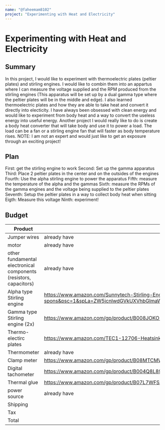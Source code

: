 ```yaml
---
name: "@faheemam8102"
project: "Experimenting with Heat and Electricity"
---
```


# Experimenting with Heat and Electricity

## Summary

In this project, I would like to experiment with thermoelectric plates (peltier plates) and stirling engines. I would like to combin them into an appartus where I can measure the voltage supplied and the RPM produced from the stirling engines (This apparatus will be set up by a dual gamma type where the peltier plates will be in the middle and edge). I also learned thermoelectric plates and how they are able to take heat and convert it directly into electicity. I have always been obsessed with clean energy and would like to experiment from body heat and a way to convert the useless energy into useful energy. Another project I would really like to do is create a body heat converter that will take body and use it to power a load. The load can be a fan or a stirling engine fan that will faster as body temperature rises. NOTE: I am not an expert and would just like to get an exposure through an exciting project!

## Plan

First: get the stirling engine to work 
Second: Set up the gamma apparatus
Third: Place 2 peltier plates in the center and on the outsides of the engines
Fourth: Use the alpha stirling engine to power the apparatus
Fifth: measure the temperature of the alpha and the gammas
Sixth: measure the RPMs of the gamma engines and the voltage being supplied to the peltier plates
Seventh: Setup the peltier plates in a way to collect body heat when sitting
Eigth: Measure this voltage
Ninth: experiment!

## Budget

| Product         | Supplier/Link                         | Cost   |
| --------------- | ------------------------------------- | ------ |
| Jumper wires    | already have                          |  $0.00 |
| motor           | already have                          | $0.00 |
| other fundamental electronical components (resistors, capacitors) | already have | $0.00 |
| Alpha type Stirling engine | https://www.amazon.com/Sunnytech-Stirling-Engine-Educational-Electricity/dp/B00HGSG7V0/ref=sr_1_4_sspa?crid=G7HO2AHKDYC1&keywords=stirling+engine&qid=1673845432&sprefix=stirling+engine%2Caps%2C107&sr=8-4-spons&psc=1&spLa=ZW5jcnlwdGVkUXVhbGlmaWVyPUEzVFBQSVFFM0hBV1VJJmVuY3J5cHRlZElkPUEwMDg0NTI1MzBSRFNWWUtXN1FCSyZlbmNyeXB0ZWRBZElkPUEwNTYxNTA3Rkc4T1A4N1VGMVg5JndpZGdldE5hbWU9c3BfYXRmJmFjdGlvbj1jbGlja1JlZGlyZWN0JmRvTm90TG9nQ2xpY2s9dHJ1ZQ== | $45.99 |
| Gamma type Stirling engine (2x) | https://www.amazon.com/gp/product/B008JOKO1O/ref=ox_sc_act_title_4?smid=A38GXV238JJXE&th=1 | $39.99 |
| Thermo-electirc plates | https://www.amazon.com/TEC1-12706-Heatsink-Thermoelectric-Cooling-Peltier/dp/B01IUVSSHW/ref=sr_1_3?crid=QN0HB6J03VQU&keywords=thermoelectric+plates&qid=1673845871&sprefix=thermoelectric+plates%2Caps%2C161&sr=8-3 | $29.99 |
| Thermometer | already have | $0.00 |
| Clamp meter | https://www.amazon.com/gp/product/B08MTCMWLB/ref=ox_sc_act_title_3?smid=A2NOFZGOKNP3PJ&th=1 | $37.99 |
| Digital tachometer | https://www.amazon.com/gp/product/B004Q8L894/ref=ox_sc_act_title_1?smid=A1BREQ8I6OHSBG&psc=1 | $18.99 |
| Thermal glue | https://www.amazon.com/gp/product/B07L7WFSJ2/ref=ox_sc_act_title_2?smid=A1F6X90FK1MD60&psc=1 | $6.98 |
| power source | already have | $0.00 |
| Shipping |            | $14.68 |
| Tax |                  | $21.43 |
| Total |                 | $241.35 |
